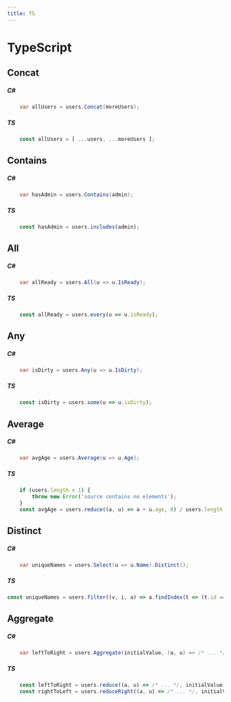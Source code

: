 ```yaml
---
title: TS
---
```



# TypeScript


## Concat

##### C#
```csharp
    var allUsers = users.Concat(moreUsers);
```
##### TS
```js
    const allUsers = [ ...users, ...moreUsers ];
```


## Contains

##### C#
```csharp
    var hasAdmin = users.Contains(admin);
```
##### TS
```js
    const hasAdmin = users.includes(admin);
```

## All

##### C#
```csharp
    var allReady = users.All(u => u.IsReady);
```
##### TS
```js
    const allReady = users.every(u => u.isReady);
```

## Any

##### C#
```csharp
    var isDirty = users.Any(u => u.IsDirty);
```
##### TS
```js
    const isDirty = users.some(u => u.isDirty);
```

## Average

##### C#
```csharp
    var avgAge = users.Average(u => u.Age);
```
##### TS
```js
    if (users.length < 1) {
        throw new Error('source contains no elements');
    }
    const avgAge = users.reduce((a, u) => a + u.age, 0) / users.length;
```

## Distinct

##### C#
```csharp
    var uniqueNames = users.Select(u => u.Name).Distinct();
```
##### TS
```js
const uniqueNames = users.filter((v, i, a) => a.findIndex(t => (t.id === v.id)) === i);   
```

## Aggregate

##### C#
```csharp
    var leftToRight = users.Aggregate(initialValue, (a, u) => /* ... */);
```
##### TS
```js
    const leftToRight = users.reduce((a, u) => /* ... */, initialValue);
    const rightToLeft = users.reduceRight((a, u) => /* ... */, initialValue);
```
